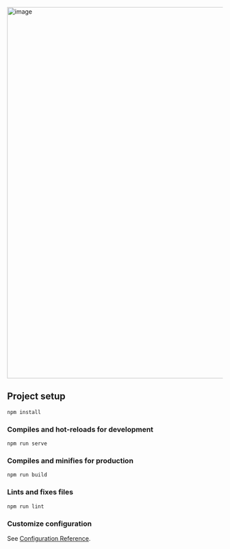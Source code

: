 <img width="867" alt="image" src="https://user-images.githubusercontent.com/10681348/168972730-30b5bf28-66af-4d33-a08f-ca03de6fbdf9.png">

## Project setup
```
npm install
```

### Compiles and hot-reloads for development
```
npm run serve
```

### Compiles and minifies for production
```
npm run build
```

### Lints and fixes files
```
npm run lint
```

### Customize configuration
See [Configuration Reference](https://cli.vuejs.org/config/).
